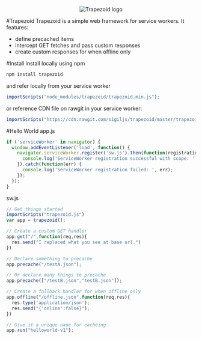 <p align="center">
  <img src="https://upload.wikimedia.org/wikipedia/commons/b/b7/Isosceles_trapezoid.jpg" alt="Trapezoid logo"/>
</p>

#Trapezoid
Trapezoid is a simple web framework for service workers. It features:
* define precached items
* intercept GET fetches and pass custom responses
* create custom responses for when offline only

#Install
install locally using npm
```bash
npm install trapezoid
```
and refer locally from your service worker
```javascript
importScripts("node_modules/trapezoid/trapezoid.min.js");
```
or reference CDN file on rawgit in your service worker:
```javascript
importScripts("https://cdn.rawgit.com/sigiljs/trapezoid/master/trapezoid.min.js");
```
#Hello World
app.js
```javascript
if ('serviceWorker' in navigator) {
  window.addEventListener('load', function() {
    navigator.serviceWorker.register('sw.js').then(function(registration) {
      console.log('ServiceWorker registration successful with scope: ', registration.scope);
    }).catch(function(err) {
      console.log('ServiceWorker registration failed: ', err);
    });
  });
}
```

sw.js
```javascript
// Get things started
importScripts("trapezoid.js")
var app = trapezoid();

// Create a custom GET handler
app.get("/",function(req,res){
  res.send("I replaced what you see at base url.")
})

// Declare something to precache
app.precache("/testA.json");

// Or declare many things to precache
app.precache(["/testB.json","testB.json"]);

// Create a fallback handler for when offline only
app.offline("/offline.json",function(req,res){
  res.type('application/json');
  res.send("{'online':false}");
})

// Give it a unique name for cacheing
app.run("helloworld-v1");
```
